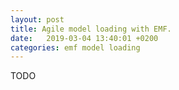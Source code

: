 ```yaml
---
layout: post
title: Agile model loading with EMF.
date:   2019-03-04 13:40:01 +0200
categories: emf model loading
---
```


TODO